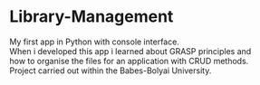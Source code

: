# Library-Management
My first app in Python with console interface.</br>
When i developed this app i learned about GRASP principles and</br>
how to organise the files for an application with CRUD methods.</br>
Project carried out within the Babes-Bolyai University.
